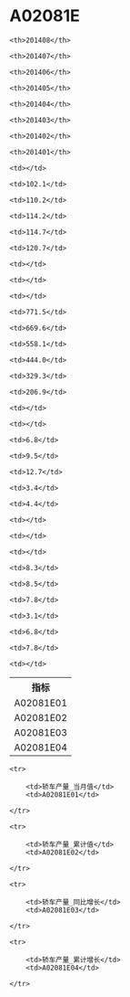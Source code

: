 A02081E
======


<table>

<tr>
    <th>指标</th>
    
    <th>201408</th>
    
    <th>201407</th>
    
    <th>201406</th>
    
    <th>201405</th>
    
    <th>201404</th>
    
    <th>201403</th>
    
    <th>201402</th>
    
    <th>201401</th>
    
</tr>


<tr>
    <td>A02081E01</td>
    
    <td></td>
    
    <td>102.1</td>
    
    <td>110.2</td>
    
    <td>114.2</td>
    
    <td>114.7</td>
    
    <td>120.7</td>
    
    <td></td>
    
    <td></td>
    

</tr>

<tr>
    <td>A02081E02</td>
    
    <td></td>
    
    <td>771.5</td>
    
    <td>669.6</td>
    
    <td>558.1</td>
    
    <td>444.0</td>
    
    <td>329.3</td>
    
    <td>206.9</td>
    
    <td></td>
    

</tr>

<tr>
    <td>A02081E03</td>
    
    <td></td>
    
    <td>6.8</td>
    
    <td>9.5</td>
    
    <td>12.7</td>
    
    <td>3.4</td>
    
    <td>4.4</td>
    
    <td></td>
    
    <td></td>
    

</tr>

<tr>
    <td>A02081E04</td>
    
    <td></td>
    
    <td>8.3</td>
    
    <td>8.5</td>
    
    <td>7.8</td>
    
    <td>3.1</td>
    
    <td>6.8</td>
    
    <td>7.8</td>
    
    <td></td>
    

</tr>


</table>

<table>
    
    <tr>

        <td>轿车产量_当月值</td>
        <td>A02081E01</td>

    </tr>
    
    <tr>

        <td>轿车产量_累计值</td>
        <td>A02081E02</td>

    </tr>
    
    <tr>

        <td>轿车产量_同比增长</td>
        <td>A02081E03</td>

    </tr>
    
    <tr>

        <td>轿车产量_累计增长</td>
        <td>A02081E04</td>

    </tr>
    
</table>